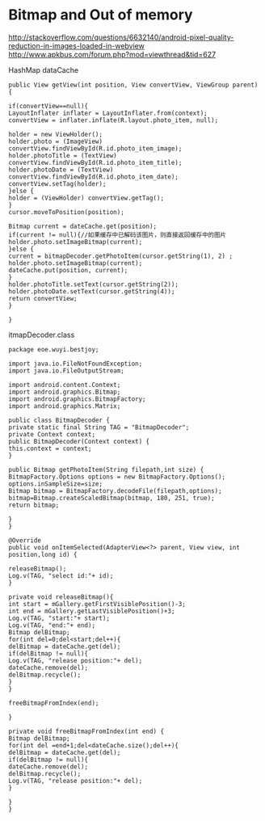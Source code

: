 Bitmap and Out of memory
====

http://stackoverflow.com/questions/6632140/android-pixel-quality-reduction-in-images-loaded-in-webview
http://www.apkbus.com/forum.php?mod=viewthread&tid=627

HashMap dataCache

    public View getView(int position, View convertView, ViewGroup parent) {

    if(convertView==null){
    LayoutInflater inflater = LayoutInflater.from(context);
    convertView = inflater.inflate(R.layout.photo_item, null);

    holder = new ViewHolder();
    holder.photo = (ImageView) convertView.findViewById(R.id.photo_item_image);
    holder.photoTitle = (TextView) convertView.findViewById(R.id.photo_item_title);
    holder.photoDate = (TextView) convertView.findViewById(R.id.photo_item_date);
    convertView.setTag(holder);
    }else {
    holder = (ViewHolder) convertView.getTag();
    }
    cursor.moveToPosition(position);

    Bitmap current = dateCache.get(position);
    if(current != null){//如果缓存中已解码该图片，则直接返回缓存中的图片
    holder.photo.setImageBitmap(current);
    }else {
    current = bitmapDecoder.getPhotoItem(cursor.getString(1), 2) ;
    holder.photo.setImageBitmap(current);
    dateCache.put(position, current);
    }
    holder.photoTitle.setText(cursor.getString(2));
    holder.photoDate.setText(cursor.getString(4));
    return convertView;
    }

    }

itmapDecoder.class

    package eoe.wuyi.bestjoy;

    import java.io.FileNotFoundException;
    import java.io.FileOutputStream;

    import android.content.Context;
    import android.graphics.Bitmap;
    import android.graphics.BitmapFactory;
    import android.graphics.Matrix;

    public class BitmapDecoder {
    private static final String TAG = "BitmapDecoder";
    private Context context;
    public BitmapDecoder(Context context) {
    this.context = context;
    }

    public Bitmap getPhotoItem(String filepath,int size) {
    BitmapFactory.Options options = new BitmapFactory.Options();
    options.inSampleSize=size;
    Bitmap bitmap = BitmapFactory.decodeFile(filepath,options);
    bitmap=Bitmap.createScaledBitmap(bitmap, 180, 251, true);
    return bitmap;

    }
    }

    @Override
    public void onItemSelected(AdapterView<?> parent, View view, int position,long id) {

    releaseBitmap();
    Log.v(TAG, "select id:"+ id);
    }

    private void releaseBitmap(){
    int start = mGallery.getFirstVisiblePosition()-3;
    int end = mGallery.getLastVisiblePosition()+3;
    Log.v(TAG, "start:"+ start);
    Log.v(TAG, "end:"+ end);
    Bitmap delBitmap;
    for(int del=0;del<start;del++){
    delBitmap = dateCache.get(del);
    if(delBitmap != null){
    Log.v(TAG, "release position:"+ del);
    dateCache.remove(del);
    delBitmap.recycle();
    }
    }

    freeBitmapFromIndex(end);

    }

    private void freeBitmapFromIndex(int end) {
    Bitmap delBitmap;
    for(int del =end+1;del<dateCache.size();del++){
    delBitmap = dateCache.get(del);
    if(delBitmap != null){
    dateCache.remove(del);
    delBitmap.recycle();
    Log.v(TAG, "release position:"+ del);
    }

    }
    }